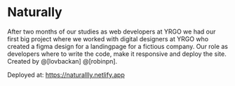 # Naturally

After two months of our studies as web developers at YRGO we had our first big project where we worked with digital designers at YRGO who created a figma design for a landingpage for a fictious company. Our role as developers where to write the code, make it responsive and deploy the site.
Created by @[lovbackan] @[robinpn].

Deployed at: https://naturallly.netlify.app
